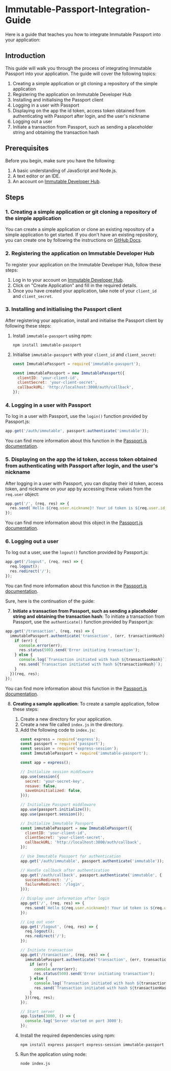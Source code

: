 # Immutable-Passport-Integration-Guide

Here is a guide that teaches you how to integrate Immutable Passport into your application:

## Introduction
This guide will walk you through the process of integrating Immutable Passport into your application. The guide will cover the following topics:

1. Creating a simple application or git cloning a repository of the simple application
2. Registering the application on Immutable Developer Hub
3. Installing and initialising the Passport client
4. Logging in a user with Passport
5. Displaying on the app the id token, access token obtained from authenticating with Passport after login, and the user's nickname
6. Logging out a user
7. Initiate a transaction from Passport, such as sending a placeholder string and obtaining the transaction hash

## Prerequisites
Before you begin, make sure you have the following:

1. A basic understanding of JavaScript and Node.js.
2. A text editor or an IDE.
3. An account on [Immutable Developer Hub](https://hub.immutable.com/).

## Steps

### 1. Creating a simple application or git cloning a repository of the simple application

You can create a simple application or clone an existing repository of a simple application to get started. If you don't have an existing repository, you can create one by following the instructions on [GitHub Docs](https://docs.github.com/en/repositories/creating-and-managing-repositories/cloning-a-repository).

### 2. Registering the application on Immutable Developer Hub

To register your application on the Immutable Developer Hub, follow these steps:

1. Log in to your account on [Immutable Developer Hub](https://hub.immutable.com/).
2. Click on "Create Application" and fill in the required details.
3. Once you have created your application, take note of your `client_id` and `client_secret`.

### 3. Installing and initialising the Passport client

After registering your application, install and initialise the Passport client by following these steps:

1. Install `immutable-passport` using npm:
   ```
   npm install immutable-passport
   ```
2. Initialise `immutable-passport` with your `client_id` and `client_secret`:
   ```javascript
   const ImmutablePassport = require('immutable-passport');

   const immutablePassport = new ImmutablePassport({
     clientID: 'your-client-id',
     clientSecret: 'your-client-secret',
     callbackURL: 'http://localhost:3000/auth/callback',
   });
   ```

### 4. Logging in a user with Passport

To log in a user with Passport, use the `login()` function provided by Passport.js:

```javascript
app.get('/auth/immutable', passport.authenticate('immutable'));
```

You can find more information about this function in the [Passport.js documentation](https://www.passportjs.org/concepts/authentication/login/).

### 5. Displaying on the app the id token, access token obtained from authenticating with Passport after login, and the user's nickname

After logging in a user with Passport, you can display their id token, access token, and nickname on your app by accessing these values from the `req.user` object:

```javascript
app.get('/', (req, res) => {
  res.send(`Hello ${req.user.nickname}! Your id token is ${req.user.id_token} and your access token is ${req.user.access_token}.`);
});
```

You can find more information about this object in the [Passport.js documentation](https://www.passportjs.org/docs/profile/).

### 6. Logging out a user

To log out a user, use the `logout()` function provided by Passport.js:

```javascript
app.get('/logout', (req, res) => {
  req.logout();
  res.redirect('/');
});
```

You can find more information about this function in the [Passport.js documentation](https://www.passportjs.org/docs/logout/).

Sure, here is the continuation of the guide:

7. **Initiate a transaction from Passport, such as sending a placeholder string and obtaining the transaction hash**: To initiate a transaction from Passport, use the `authenticate()` function provided by Passport.js:

```javascript
app.get('/transaction', (req, res) => {
  immutablePassport.authenticate('transaction', (err, transactionHash) => {
    if (err) {
      console.error(err);
      res.status(500).send('Error initiating transaction');
    } else {
      console.log(`Transaction initiated with hash ${transactionHash}`);
      res.send(`Transaction initiated with hash ${transactionHash}`);
    }
  })(req, res);
});
```

You can find more information about this function in the [Passport.js documentation](https://www.passportjs.org/docs/authenticate/).

8. **Creating a sample application**: To create a sample application, follow these steps:

   1. Create a new directory for your application.
   2. Create a new file called `index.js` in the directory.
   3. Add the following code to `index.js`:
      ```javascript
      const express = require('express');
      const passport = require('passport');
      const session = require('express-session');
      const ImmutablePassport = require('immutable-passport');

      const app = express();

      // Initialize session middleware
      app.use(session({
        secret: 'your-secret-key',
        resave: false,
        saveUninitialized: false,
      }));

      // Initialize Passport middleware
      app.use(passport.initialize());
      app.use(passport.session());

      // Initialize Immutable Passport
      const immutablePassport = new ImmutablePassport({
        clientID: 'your-client-id',
        clientSecret: 'your-client-secret',
        callbackURL: 'http://localhost:3000/auth/callback',
      });

      // Use Immutable Passport for authentication
      app.get('/auth/immutable', passport.authenticate('immutable'));

      // Handle callback after authentication
      app.get('/auth/callback', passport.authenticate('immutable', {
        successRedirect: '/',
        failureRedirect: '/login',
      }));

      // Display user information after login
      app.get('/', (req, res) => {
        res.send(`Hello ${req.user.nickname}! Your id token is ${req.user.id_token} and your access token is ${req.user.access_token}.`);
      });

      // Log out user
      app.get('/logout', (req, res) => {
        req.logout();
        res.redirect('/');
      });

      // Initiate transaction
      app.get('/transaction', (req, res) => {
        immutablePassport.authenticate('transaction', (err, transactionHash) => {
          if (err) {
            console.error(err);
            res.status(500).send('Error initiating transaction');
          } else {
            console.log(`Transaction initiated with hash ${transactionHash}`);
            res.send(`Transaction initiated with hash ${transactionHash}`);
          }
        })(req, res);
      });

      // Start server
      app.listen(3000, () => {
        console.log('Server started on port 3000');
      });
      ```
   4. Install the required dependencies using npm:
       ```
       npm install express passport express-session immutable-passport
       ```
   5. Run the application using node:
       ```
       node index.js
       ```
